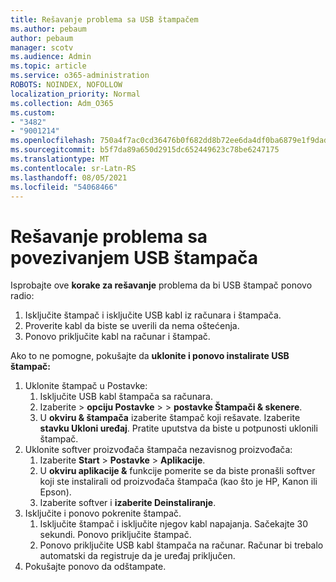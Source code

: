 ```yaml
---
title: Rešavanje problema sa USB štampačem
ms.author: pebaum
author: pebaum
manager: scotv
ms.audience: Admin
ms.topic: article
ms.service: o365-administration
ROBOTS: NOINDEX, NOFOLLOW
localization_priority: Normal
ms.collection: Adm_O365
ms.custom:
- "3482"
- "9001214"
ms.openlocfilehash: 750a4f7ac0cd36476b0f682dd8b72ee6da4df0ba6879e1f9dad32dbcea15053e
ms.sourcegitcommit: b5f7da89a650d2915dc652449623c78be6247175
ms.translationtype: MT
ms.contentlocale: sr-Latn-RS
ms.lasthandoff: 08/05/2021
ms.locfileid: "54068466"
---
```

# <a name="fix-usb-printer-connection-issues"></a>Rešavanje problema sa povezivanjem USB štampača

Isprobajte ove **korake za rešavanje** problema da bi USB štampač ponovo radio:

1. Isključite štampač i isključite USB kabl iz računara i štampača.
2. Proverite kabl da biste se uverili da nema oštećenja.
3. Ponovo priključite kabl na računar i štampač.

Ako to ne pomogne, pokušajte da **uklonite i ponovo instalirate USB štampač:**

1. Uklonite štampač u Postavke:
    1. Isključite USB kabl štampača sa računara.
    2. Izaberite   >  **opciju Postavke**  >    >  **postavke Štampači & skenere**.
    3. U **okviru & štampača** izaberite štampač koji rešavate. Izaberite **stavku Ukloni uređaj**. Pratite uputstva da biste u potpunosti uklonili štampač.
2. Uklonite softver proizvođača štampača nezavisnog proizvođača:
    1. Izaberite **Start**  >  **Postavke**  >  **Aplikacije**.
    2. U **okviru aplikacije &** funkcije pomerite se da biste pronašli softver koji ste instalirali od proizvođača štampača (kao što je HP, Kanon ili Epson).
    3. Izaberite softver i **izaberite Deinstaliranje**.
3. Isključite i ponovo pokrenite štampač.<br>
    1. Isključite štampač i isključite njegov kabl napajanja. Sačekajte 30 sekundi. Ponovo priključite štampač.
    2. Ponovo priključite USB kabl štampača na računar. Računar bi trebalo automatski da registruje da je uređaj priključen.
4. Pokušajte ponovo da odštampate.
